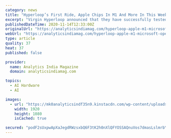 ```yaml
---
category: news
title: "Hyperloop’s First Ride, Apple Chips In M1 And More In This Week’s Top News"
excerpt: "Virgin Hyperloop announced that they have successfully tested their hyperloop pods on a 500-meter test track in the desert of Las Vegas."
publishedDateTime: 2020-11-14T12:33:00Z
originalUrl: "https://analyticsindiamag.com/hyperloop-apple-m1-microsoft-openai-top-news/"
webUrl: "https://analyticsindiamag.com/hyperloop-apple-m1-microsoft-openai-top-news/"
type: article
quality: 37
heat: 37
published: false

provider:
  name: Analytics India Magazine
  domain: analyticsindiamag.com

topics:
  - AI Hardware
  - AI

images:
  - url: "https://mk0analyticsindf35n9.kinstacdn.com/wp-content/uploads/2020/11/news-nov-14.jpg"
    width: 1920
    height: 1080
    isCached: true

secured: "podF2sUxpwApXaJegdRWzsxbQ6F3tK2h0nXlQFYOSSAQnuVos7dmasLslmrbYQQ7hHDS2e/WNmVwjd3dNoOKLQcSQgMM7OBmfZL16G5IpMFaNyg6LMAVw6CBKYVOHF6nq4PRbJ6BUpAEKAr8lADq0p+hve05UUzTbj2MTNqRgmxxYjz6tcNlEmRNzeOiUkmvzBmOuUL3e8zt6R5ZMdyFPYs++5XB4U/NIQtJE4pja8hTApxIklqLY3mcLhcvocMYdE3VSMjsSk3WgS/Fv/t/1EPM1NDnpHpPAYYcPMxcP+OTmycSg2X2TGNYJttHadPhD3Q4bVCUcQcapq0+lmgkwMjjzr6NYOVO87kWQQAJ1No=;fHRz6A78febEav2a/cM+sw=="
---
```


